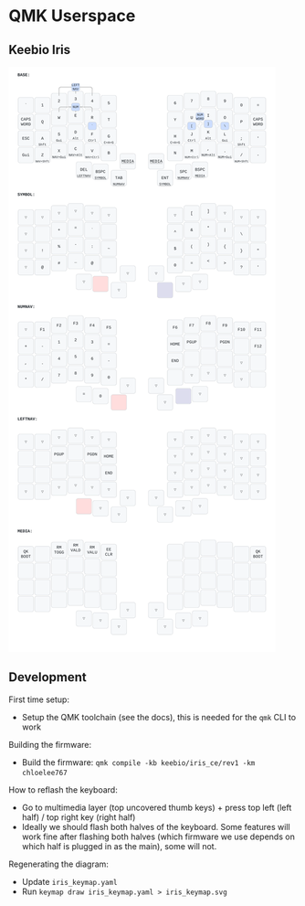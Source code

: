 # QMK Userspace

## Keebio Iris

![Keyboard layout](./iris_keymap.svg)

## Development

First time setup:
- Setup the QMK toolchain (see the docs), this is needed for the `qmk` CLI to work

Building the firmware: 
- Build the firmware: `qmk compile -kb keebio/iris_ce/rev1 -km chloelee767`

How to reflash the keyboard:
- Go to multimedia layer (top uncovered thumb keys) + press top left (left half) / top right key (right half)
- Ideally we should flash both halves of the keyboard. Some features will work fine after flashing both halves (which firmware we use depends on which half is plugged in as the main), some will not.

Regenerating the diagram:
- Update `iris_keymap.yaml`
- Run `keymap draw iris_keymap.yaml > iris_keymap.svg`
